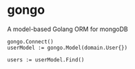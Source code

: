 # gongo

A model-based Golang ORM for mongoDB

``` 
gongo.Connect()
userModel := gongo.Model(domain.User{})

users := userModel.Find()
```
